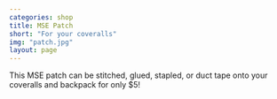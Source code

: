 ```yaml
---
categories: shop
title: MSE Patch
short: "For your coveralls"
img: "patch.jpg"
layout: page
---
```


This MSE patch can be stitched, glued, stapled, or duct tape onto your coveralls and backpack for only $5!